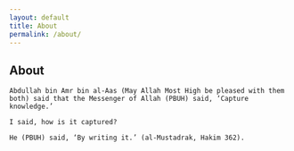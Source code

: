 ```yaml
---
layout: default
title: About
permalink: /about/
---
```


## About


`Abdullah bin Amr bin al-Aas (May Allah Most High be pleased with them both) said that the Messenger of Allah (PBUH) said, ‘Capture knowledge.’` 

`I said, how is it captured?` 

`He (PBUH) said, ‘By writing it.’ (al-Mustadrak, Hakim 362).`


